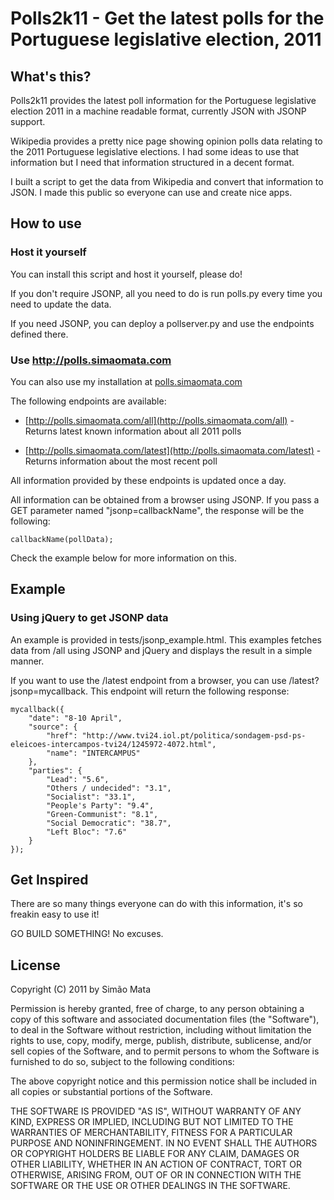 # Polls2k11 - Get the latest polls for the Portuguese legislative election, 2011 #

## What's this? ##

Polls2k11 provides the latest poll information for the Portuguese
legislative election 2011 in a machine readable format, currently JSON
with JSONP support.

Wikipedia provides a pretty nice page showing opinion polls data
relating to the 2011 Portuguese legislative elections. I had some
ideas to use that information but I need that information structured
in a decent format.

I built a script to get the data from Wikipedia and convert that
information to JSON. I made this public so everyone can use and create
nice apps.

## How to use ##

### Host it yourself ###

You can install this script and host it yourself, please do!

If you don't require JSONP, all you need to do is run polls.py every
time you need to update the data.

If you need JSONP, you can deploy a pollserver.py and use the
endpoints defined there.

### Use http://polls.simaomata.com ###

You can also use my installation at
[polls.simaomata.com](http://polls.simaomata.com)

The following endpoints are available:

* [http://polls.simaomata.com/all](http://polls.simaomata.com/all) -
  Returns latest known information about all 2011 polls

*  [http://polls.simaomata.com/latest](http://polls.simaomata.com/latest) - Returns information about the most recent poll

All information provided by these endpoints is updated once a day.

All information can be obtained from a browser using JSONP. If you
pass a GET parameter named "jsonp=callbackName", the response will be
the following:

	callbackName(pollData);

Check the example below for more information on this.

## Example ##
### Using jQuery to get JSONP data ###

An example is provided in tests/jsonp_example.html. This examples
fetches data from /all using JSONP and jQuery and displays the result
in a simple manner.

If you want to use the /latest endpoint from a browser, you can use
/latest?jsonp=mycallback. This endpoint will return the following
response:

	mycallback({
	    "date": "8-10 April",
	    "source": {
	        "href": "http://www.tvi24.iol.pt/politica/sondagem-psd-ps-eleicoes-intercampos-tvi24/1245972-4072.html",
	        "name": "INTERCAMPUS"
	    },
	    "parties": {
	        "Lead": "5.6",
	        "Others / undecided": "3.1",
	        "Socialist": "33.1",
	        "People's Party": "9.4",
	        "Green-Communist": "8.1",
	        "Social Democratic": "38.7",
	        "Left Bloc": "7.6"
	    }
	});

## Get Inspired ##

There are so many things everyone can do with this information, it's
so freakin easy to use it!

GO BUILD SOMETHING! No excuses.


## License ##

Copyright (C) 2011 by Simão Mata

Permission is hereby granted, free of charge, to any person obtaining a copy
of this software and associated documentation files (the "Software"), to deal
in the Software without restriction, including without limitation the rights
to use, copy, modify, merge, publish, distribute, sublicense, and/or sell
copies of the Software, and to permit persons to whom the Software is
furnished to do so, subject to the following conditions:

The above copyright notice and this permission notice shall be included in
all copies or substantial portions of the Software.

THE SOFTWARE IS PROVIDED "AS IS", WITHOUT WARRANTY OF ANY KIND, EXPRESS OR
IMPLIED, INCLUDING BUT NOT LIMITED TO THE WARRANTIES OF MERCHANTABILITY,
FITNESS FOR A PARTICULAR PURPOSE AND NONINFRINGEMENT. IN NO EVENT SHALL THE
AUTHORS OR COPYRIGHT HOLDERS BE LIABLE FOR ANY CLAIM, DAMAGES OR OTHER
LIABILITY, WHETHER IN AN ACTION OF CONTRACT, TORT OR OTHERWISE, ARISING FROM,
OUT OF OR IN CONNECTION WITH THE SOFTWARE OR THE USE OR OTHER DEALINGS IN
THE SOFTWARE.
